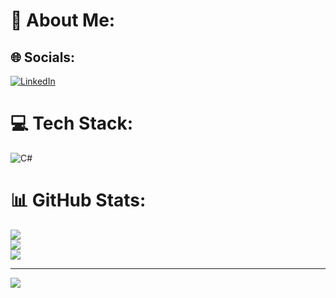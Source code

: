 # 💫 About Me:



## 🌐 Socials:
[![LinkedIn](https://img.shields.io/badge/LinkedIn-%230077B5.svg?logo=linkedin&logoColor=white)](https://linkedin.com/in/samuel-rodrigues-8865b9263) 

# 💻 Tech Stack:
![C#](https://img.shields.io/badge/c%23-%23239120.svg?style=for-the-badge&logo=c-sharp&logoColor=white)
# 📊 GitHub Stats:
![](https://github-readme-stats.vercel.app/api?username=SamuelRMN&theme=dark&hide_border=false&include_all_commits=false&count_private=false)<br/>
![](https://github-readme-streak-stats.herokuapp.com/?user=SamuelRMN&theme=dark&hide_border=false)<br/>
![](https://github-readme-stats.vercel.app/api/top-langs/?username=SamuelRMN&theme=dark&hide_border=false&include_all_commits=false&count_private=false&layout=compact)

---
[![](https://visitcount.itsvg.in/api?id=SamuelRMN&icon=0&color=0)](https://visitcount.itsvg.in)

<!-- Proudly created with GPRM ( https://gprm.itsvg.in ) -->
